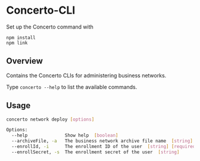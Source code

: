 # Concerto-CLI

Set up the Concerto command with

```
npm install
npm link
```

## Overview
Contains the Concerto CLIs for administering business networks.

Type `concerto --help` to list the available commands.

## Usage

```bash  
concerto network deploy [options]

Options:
  --help              Show help  [boolean]
  --archiveFile, -a   The business network archive file name  [string] [required]
  --enrollId, -i      The enrollment ID of the user  [string] [required]
  --enrollSecret, -s  The enrollment secret of the user  [string]
```
